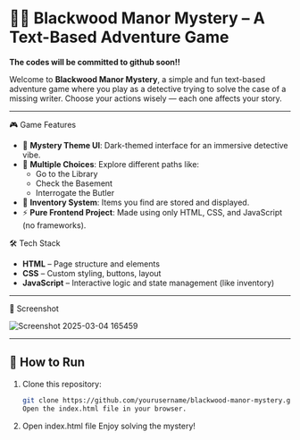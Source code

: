 # 🕵️‍♂️ Blackwood Manor Mystery – A Text-Based Adventure Game

**The codes will be committed to github soon!!**

Welcome to **Blackwood Manor Mystery**, a simple and fun text-based adventure game where you play as a detective trying to solve the case of a missing writer. Choose your actions wisely — each one affects your story.

---

🎮 Game Features

- 🌌 **Mystery Theme UI**: Dark-themed interface for an immersive detective vibe.
- 🧭 **Multiple Choices**: Explore different paths like:
  - Go to the Library
  - Check the Basement
  - Interrogate the Butler
- 🎒 **Inventory System**: Items you find are stored and displayed.
- ⚡ **Pure Frontend Project**: Made using only HTML, CSS, and JavaScript (no frameworks).

 🛠️ Tech Stack

- **HTML** – Page structure and elements  
- **CSS** – Custom styling, buttons, layout  
- **JavaScript** – Interactive logic and state management (like inventory)

---

 📸 Screenshot

![Screenshot 2025-03-04 165459](https://github.com/user-attachments/assets/a74d0e2a-4f6a-4030-8fbe-91126cf8aa3f)  


---

## 🚀 How to Run

1. Clone this repository:
   ```bash
   git clone https://github.com/yourusername/blackwood-manor-mystery.git
   Open the index.html file in your browser.
2. Open index.html file
Enjoy solving the mystery!
